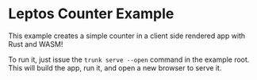 # Leptos Counter Example

This example creates a simple counter in a client side rendered app with Rust and WASM!


To run it, just issue the `trunk serve --open` command in the example root. This will build the app, run it, and open a new browser to serve it.
